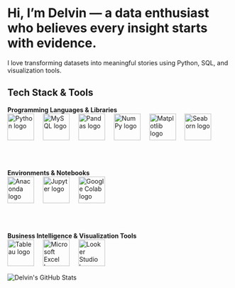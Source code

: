 # Hi, I’m Delvin — a data enthusiast who believes every insight starts with evidence.  
I love transforming datasets into meaningful stories using Python, SQL, and visualization tools.

## Tech Stack & Tools
<div align="left">

  <b>Programming Languages & Libraries</b><br/>
  <img src="https://www.streamlinehq.com/icons/svg-logos?search=python&icon=ico_hqczZ5JSrfe6zUl0" height="60" alt="Python logo" />
  <img width="12"/>
  <img src="https://www.streamlinehq.com/icons/download/mysql-5-7-0.svg" height="60" alt="MySQL logo" />
  <img width="12"/>
  <img src="https://www.streamlinehq.com/icons/download/pandas-1-2-3.svg" height="60" alt="Pandas logo" />
  <img width="12"/>
  <img src="https://www.streamlinehq.com/icons/download/numpy-1-20-0.svg" height="60" alt="NumPy logo" />
  <img width="12"/>
  <img src="https://www.streamlinehq.com/icons/download/matplotlib-3-4-0.svg" height="60" alt="Matplotlib logo" />
  <img width="12"/>
  <img src="https://www.streamlinehq.com/icons/download/seaborn-0-11-1.svg" height="60" alt="Seaborn logo" />

  <br/><br/>

  <b>Environments & Notebooks</b><br/>
  <img src="https://www.streamlinehq.com/icons/download/anaconda-2020-11.svg" height="60" alt="Anaconda logo" />
  <img width="12"/>
  <img src="https://www.streamlinehq.com/icons/download/jupyter-1-0-0.svg" height="60" alt="Jupyter logo" />
  <img width="12"/>
  <img src="https://www.streamlinehq.com/icons/download/google-colab-1-0-0.svg" height="60" alt="Google Colab logo" />

  <br/><br/>

  <b>Business Intelligence & Visualization Tools</b><br/>
  <img src="https://www.streamlinehq.com/icons/download/tableau-2020-1-0.svg" height="60" alt="Tableau logo" />
  <img width="12"/>
  <img src="https://www.streamlinehq.com/icons/download/microsoft-excel-2019-0-0.svg" height="60" alt="Microsoft Excel logo" />
  <img width="12"/>
  <img src="https://www.streamlinehq.com/icons/download/looker-2020-1-0.svg" height="60" alt="Looker Studio logo" />

</div>



![Delvin's GitHub Stats](https://github-readme-stats.vercel.app/api?username=delvinfarhan&show_icons=true&theme=tokyonight)
